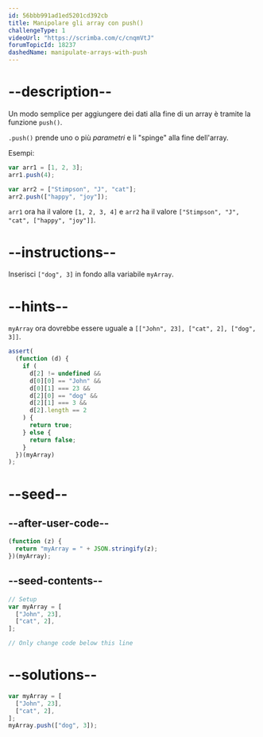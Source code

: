 ```yaml
---
id: 56bbb991ad1ed5201cd392cb
title: Manipolare gli array con push()
challengeType: 1
videoUrl: "https://scrimba.com/c/cnqmVtJ"
forumTopicId: 18237
dashedName: manipulate-arrays-with-push
---
```


# --description--

Un modo semplice per aggiungere dei dati alla fine di un array è tramite la funzione `push()`.

`.push()` prende uno o più <dfn>parametri</dfn> e li "spinge" alla fine dell'array.

Esempi:

```js
var arr1 = [1, 2, 3];
arr1.push(4);

var arr2 = ["Stimpson", "J", "cat"];
arr2.push(["happy", "joy"]);
```

`arr1` ora ha il valore `[1, 2, 3, 4]` e `arr2` ha il valore `["Stimpson", "J", "cat", ["happy", "joy"]]`.

# --instructions--

Inserisci `["dog", 3]` in fondo alla variabile `myArray`.

# --hints--

`myArray` ora dovrebbe essere uguale a `[["John", 23], ["cat", 2], ["dog", 3]]`.

```js
assert(
  (function (d) {
    if (
      d[2] != undefined &&
      d[0][0] == "John" &&
      d[0][1] === 23 &&
      d[2][0] == "dog" &&
      d[2][1] === 3 &&
      d[2].length == 2
    ) {
      return true;
    } else {
      return false;
    }
  })(myArray)
);
```

# --seed--

## --after-user-code--

```js
(function (z) {
  return "myArray = " + JSON.stringify(z);
})(myArray);
```

## --seed-contents--

```js
// Setup
var myArray = [
  ["John", 23],
  ["cat", 2],
];

// Only change code below this line
```

# --solutions--

```js
var myArray = [
  ["John", 23],
  ["cat", 2],
];
myArray.push(["dog", 3]);
```
